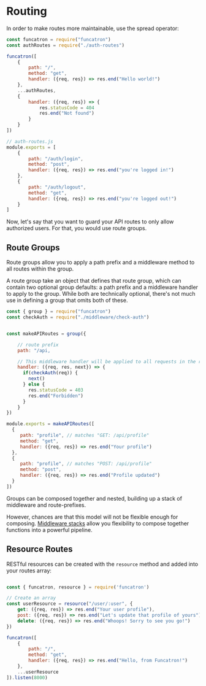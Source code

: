 # Routing

In order to make routes more maintainable, use the spread operator:

```javascript
const funcatron = require("funcatron")
const authRoutes = require("./auth-routes")

funcatron([
    {
        path: "/",
        method: "get",
        handler: ({req, res}) => res.end("Hello world!")
    },
    ...authRoutes,
    {
        handler: ({req, res}) => {
            res.statusCode = 404
            res.end("Not found")
        }
    }
])
```

```javascript
// auth-routes.js
module.exports = [
    {
        path: "/auth/login",
        method: "post",
        handler: ({req, res}) => res.end("you're logged in!")
    }, 
    {
        path: "/auth/logout",
        method: "get",
        handler: ({req, res}) => res.end("you're logged out!")
    }
]
```

Now, let's say that you want to guard your API routes to only allow authorized users. For that, you would use route groups.

## Route Groups

Route groups allow you to apply a path prefix and a middleware method to all routes within the group.

A route group take an object that defines that route group, which can contain two optional group defaults: a path prefix and a middleware handler to apply to the group. While both are technically optional, there's not much use in defining a group that omits both of these.

```javascript
const { group } = require("funcatron")
const checkAuth = require("./middleware/check-auth")


const makeAPIRoutes = group({

    // route prefix
    path: "/api,

    // This middleware handler will be applied to all requests in the route group
    handler: ({req, res, next}) => {
      if(checkAuth(req)) {
        next()
      } else {
        res.statusCode = 403
        res.end("Forbidden")
      }
    }
})

module.exports = makeAPIRoutes([
  {
     path: "profile", // matches "GET: /api/profile"
     method: "get",
     handler: ({req, res}) => res.end("Your profile")
  },
  {
     path: "profile", // matches "POST: /api/profile"
     method: "post",
     handler: ({req, res}) => res.end("Profile updated")
  }
])
```

Groups can be composed together and nested, building up a stack of middleware and route-prefixes.

However, chances are that this model will not be flexible enough for composing. [Middleware stacks](/route-middleware.md) allow you flexibility to compose together functions into a powerful pipeline.

## Resource Routes

RESTful resources can be created with the `resource` method and added into your routes array:

```javascript

const { funcatron, resource } = require('funcatron')

// Create an array 
const userResource = resource("/user/:user", {
    get: ({req, res}) => res.end("Your user profile"),
    post: ({req, res}) => res.end("Let's update that profile of yours"),
    delete: ({req, res}) => res.end("Whoops! Sorry to see you go!")
})

funcatron([
    {
        path: "/",
        method: "get",
        handler: ({req, res}) => res.end("Hello, from Funcatron!")
    },
    ...userResource
]).listen(8000)
```
